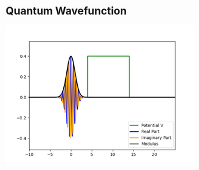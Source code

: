# Quantum Wavefunction

![alt](https://github.com/Turtlely/quantum-wavefunction/blob/6374968a00b923f7f7f7a872108d21b7821daafb/tunnel.gif)
